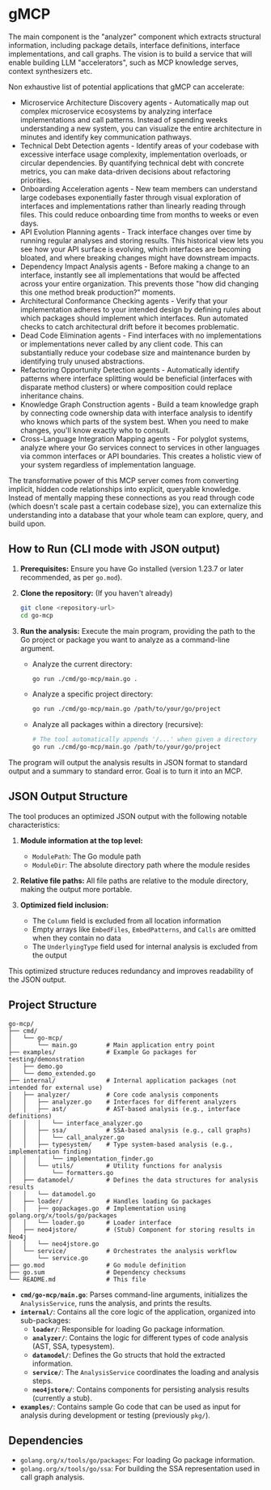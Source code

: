 # gMCP

The main component is the "analyzer" component which extracts structural information, including package details, interface definitions, interface implementations, and call graphs.
The vision is to build a service that will enable building LLM "accelerators", such as MCP knowledge serves, context synthesizers etc.

Non exhaustive list of potential applications that gMCP can accelerate:

- Microservice Architecture Discovery agents - Automatically map out complex microservice ecosystems by analyzing interface implementations and call patterns. Instead of spending weeks understanding a new system, you can visualize the entire architecture in minutes and identify key communication pathways.
- Technical Debt Detection agents - Identify areas of your codebase with excessive interface usage complexity, implementation overloads, or circular dependencies. By quantifying technical debt with concrete metrics, you can make data-driven decisions about refactoring priorities.
- Onboarding Acceleration agents - New team members can understand large codebases exponentially faster through visual exploration of interfaces and implementations rather than linearly reading through files. This could reduce onboarding time from months to weeks or even days.
- API Evolution Planning agents - Track interface changes over time by running regular analyses and storing results. This historical view lets you see how your API surface is evolving, which interfaces are becoming bloated, and where breaking changes might have downstream impacts.
- Dependency Impact Analysis agents - Before making a change to an interface, instantly see all implementations that would be affected across your entire organization. This prevents those "how did changing this one method break production?" moments.
- Architectural Conformance Checking agents - Verify that your implementation adheres to your intended design by defining rules about which packages should implement which interfaces. Run automated checks to catch architectural drift before it becomes problematic.
- Dead Code Elimination agents - Find interfaces with no implementations or implementations never called by any client code. This can substantially reduce your codebase size and maintenance burden by identifying truly unused abstractions.
- Refactoring Opportunity Detection agents - Automatically identify patterns where interface splitting would be beneficial (interfaces with disparate method clusters) or where composition could replace inheritance chains.
- Knowledge Graph Construction agents - Build a team knowledge graph by connecting code ownership data with interface analysis to identify who knows which parts of the system best. When you need to make changes, you'll know exactly who to consult.
- Cross-Language Integration Mapping agents - For polyglot systems, analyze where your Go services connect to services in other languages via common interfaces or API boundaries. This creates a holistic view of your system regardless of implementation language.

The transformative power of this MCP server comes from converting implicit, hidden code relationships into explicit, queryable knowledge. Instead of mentally mapping these connections as you read through code (which doesn't scale past a certain codebase size), you can externalize this understanding into a database that your whole team can explore, query, and build upon.

## How to Run (CLI mode with JSON output)

1.  **Prerequisites:** Ensure you have Go installed (version 1.23.7 or later recommended, as per `go.mod`).
2.  **Clone the repository:** (If you haven't already)
    ```bash
    git clone <repository-url>
    cd go-mcp
    ```
3.  **Run the analysis:** Execute the main program, providing the path to the Go project or package you want to analyze as a command-line argument.

    *   Analyze the current directory:
        ```bash
        go run ./cmd/go-mcp/main.go .
        ```
    *   Analyze a specific project directory:
        ```bash
        go run ./cmd/go-mcp/main.go /path/to/your/go/project
        ```
    *   Analyze all packages within a directory (recursive):
        ```bash
        # The tool automatically appends '/...' when given a directory
        go run ./cmd/go-mcp/main.go /path/to/your/go/project
        ```

The program will output the analysis results in JSON format to standard output and a summary to standard error. Goal is to turn it into an MCP.

## JSON Output Structure

The tool produces an optimized JSON output with the following notable characteristics:

1. **Module information at the top level:**
   - `ModulePath`: The Go module path
   - `ModuleDir`: The absolute directory path where the module resides

2. **Relative file paths:** All file paths are relative to the module directory, making the output more portable.

3. **Optimized field inclusion:**
   - The `Column` field is excluded from all location information
   - Empty arrays like `EmbedFiles`, `EmbedPatterns`, and `Calls` are omitted when they contain no data
   - The `UnderlyingType` field used for internal analysis is excluded from the output

This optimized structure reduces redundancy and improves readability of the JSON output.

## Project Structure

```
go-mcp/
├── cmd/
│   └── go-mcp/
│       └── main.go        # Main application entry point
├── examples/              # Example Go packages for testing/demonstration
│   ├── demo.go
│   └── demo_extended.go
├── internal/              # Internal application packages (not intended for external use)
│   ├── analyzer/          # Core code analysis components
│   │   ├── analyzer.go    # Interfaces for different analyzers
│   │   ├── ast/           # AST-based analysis (e.g., interface definitions)
│   │   │   └── interface_analyzer.go
│   │   ├── ssa/           # SSA-based analysis (e.g., call graphs)
│   │   │   └── call_analyzer.go
│   │   ├── typesystem/    # Type system-based analysis (e.g., implementation finding)
│   │   │   └── implementation_finder.go
│   │   └── utils/         # Utility functions for analysis
│   │       └── formatters.go
│   ├── datamodel/         # Defines the data structures for analysis results
│   │   └── datamodel.go
│   ├── loader/            # Handles loading Go packages
│   │   ├── gopackages.go  # Implementation using golang.org/x/tools/go/packages
│   │   └── loader.go      # Loader interface
│   ├── neo4jstore/        # (Stub) Component for storing results in Neo4j
│   │   └── neo4jstore.go
│   └── service/           # Orchestrates the analysis workflow
│       └── service.go
├── go.mod                 # Go module definition
├── go.sum                 # Dependency checksums
└── README.md              # This file
```

*   **`cmd/go-mcp/main.go`**: Parses command-line arguments, initializes the `AnalysisService`, runs the analysis, and prints the results.
*   **`internal/`**: Contains all the core logic of the application, organized into sub-packages:
    *   **`loader/`**: Responsible for loading Go package information.
    *   **`analyzer/`**: Contains the logic for different types of code analysis (AST, SSA, typesystem).
    *   **`datamodel/`**: Defines the Go structs that hold the extracted information.
    *   **`service/`**: The `AnalysisService` coordinates the loading and analysis steps.
    *   **`neo4jstore/`**: Contains components for persisting analysis results (currently a stub).
*   **`examples/`**: Contains sample Go code that can be used as input for analysis during development or testing (previously `pkg/`).

## Dependencies

*   `golang.org/x/tools/go/packages`: For loading Go package information.
*   `golang.org/x/tools/go/ssa`: For building the SSA representation used in call graph analysis.
